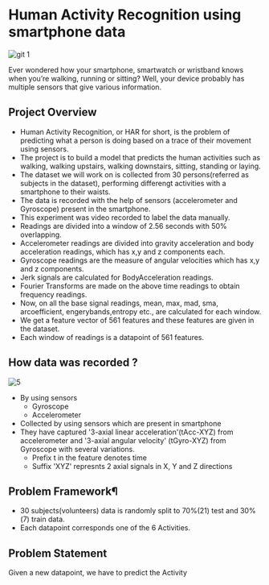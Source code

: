 # Human Activity Recognition using smartphone data

![git 1](https://user-images.githubusercontent.com/71088477/122425540-2f03c480-cfad-11eb-9d1f-347b3e3a263d.jpg)

Ever wondered how your smartphone, smartwatch or wristband knows when you’re walking, running or sitting? Well, your device probably has multiple sensors that give various information.

## Project Overview
- Human Activity Recognition, or HAR for short, is the problem of predicting what a person is doing based on a trace of their movement using sensors.
- The project is to build a model that predicts the human activities such as walking, walking upstairs, walking downstairs, sitting, standing or laying.
- The dataset we will work on is collected from 30 persons(referred as subjects in the dataset), performing differengt activities with a smartphone to their waists.
- The data is recorded with the help of sensors (accelerometer and Gyroscope) present in the smartphone.
- This experiment was video recorded to label the data manually.
- Readings are divided into a window of 2.56 seconds with 50% overlapping.
- Accelerometer readings are divided into gravity acceleration and body acceleration readings, which has x,y and z components each.
- Gyroscope readings are the measure of angular velocities which has x,y and z components.
- Jerk signals are calculated for BodyAcceleration readings.
- Fourier Transforms are made on the above time readings to obtain frequency readings.
- Now, on all the base signal readings, mean, max, mad, sma, arcoefficient, engerybands,entropy etc., are calculated for each window.
- We get a feature vector of 561 features and these features are given in the dataset.
- Each window of readings is a datapoint of 561 features.

## How data was recorded ?
![5](https://user-images.githubusercontent.com/71088477/122425330-0976bb00-cfad-11eb-806c-47654efe1888.png)
- By using sensors
    - Gyroscope
    - Accelerometer
- Collected by using sensors which are present in smartphone
- They have captured '3-axial linear acceleration'(tAcc-XYZ) from accelerometer and '3-axial angular velocity' (tGyro-XYZ) from Gyroscope with several variations.
    - Prefix t in the feature denotes time
    - Suffix 'XYZ' represnts 2 axial signals in X, Y and Z directions

## Problem Framework¶
- 30 subjects(volunteers) data is randomly split to 70%(21) test and 30%(7) train data.
- Each datapoint corresponds one of the 6 Activities.

## Problem Statement
Given a new datapoint, we have to predict the Activity

